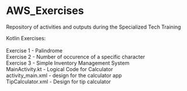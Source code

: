 # AWS_Exercises
Repository of activities and outputs during the Specialized Tech Training


Kotlin Exercises: <br><br>
Exercise 1 - Palindrome <br>
Exercise 2 - Number of occurence of a specific character <br>
Exercise 3 - Simple Inventory Management System <br>
MainActivity.kt - Logical Code for Calculator <br>
activity_main.xml - design for the calculator app <br>
TipCalculator.xml - Design for tip calculator
